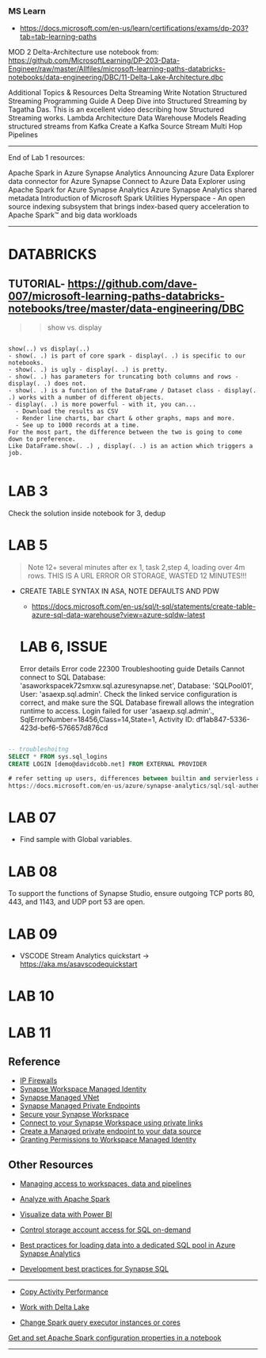 ### MS Learn

- https://docs.microsoft.com/en-us/learn/certifications/exams/dp-203?tab=tab-learning-paths


MOD 2
Delta-Architecture
use notebook from:
https://github.com/MicrosoftLearning/DP-203-Data-Engineer/raw/master/Allfiles/microsoft-learning-paths-databricks-notebooks/data-engineering/DBC/11-Delta-Lake-Architecture.dbc



Additional Topics & Resources
Delta Streaming Write Notation
Structured Streaming Programming Guide
A Deep Dive into Structured Streaming by Tagatha Das. This is an excellent video describing how Structured Streaming works.
Lambda Architecture
Data Warehouse Models
Reading structured streams from Kafka
Create a Kafka Source Stream
Multi Hop Pipelines

---


End of Lab 1 resources:

Apache Spark in Azure Synapse Analytics
Announcing Azure Data Explorer data connector for Azure Synapse
Connect to Azure Data Explorer using Apache Spark for Azure Synapse Analytics
Azure Synapse Analytics shared metadata
Introduction of Microsoft Spark Utilities
Hyperspace - An open source indexing subsystem that brings index-based query acceleration to Apache Spark™ and big data workloads

___

# DATABRICKS

## TUTORIAL- https://github.com/dave-007/microsoft-learning-paths-databricks-notebooks/tree/master/data-engineering/DBC


>> show vs. display

```quote

show(..) vs display(..)
- show(. .) is part of core spark - display(. .) is specific to our notebooks.
- show(. .) is ugly - display(. .) is pretty.
- show(. .) has parameters for truncating both columns and rows - display(. .) does not.
- show(. .) is a function of the DataFrame / Dataset class - display(. .) works with a number of different objects.
- display(. .) is more powerful - with it, you can...
  - Download the results as CSV
  - Render line charts, bar chart & other graphs, maps and more.
  - See up to 1000 records at a time.
For the most part, the difference between the two is going to come down to preference.
Like DataFrame.show(. .) , display(. .) is an action which triggers a job.


```

# LAB 3

Check the solution inside notebook for 3, dedup


# LAB 5

> Note 12+ several minutes after ex 1, task 2,step 4, loading over 4m rows. 
THIS IS A URL ERROR OR STORAGE, WASTED 12 MINUTES!!!

- CREATE TABLE SYNTAX IN ASA, NOTE DEFAULTS AND PDW
  - https://docs.microsoft.com/en-us/sql/t-sql/statements/create-table-azure-sql-data-warehouse?view=azure-sqldw-latest

  # LAB 6, ISSUE


  >>
  Error details
Error code
22300
Troubleshooting guide
Details
Cannot connect to SQL Database: 'asaworkspacek72smxw.sql.azuresynapse.net', Database: 'SQLPool01', User: 'asaexp.sql.admin'. Check the linked service configuration is correct, and make sure the SQL Database firewall allows the integration runtime to access. Login failed for user 'asaexp.sql.admin'., SqlErrorNumber=18456,Class=14,State=1, Activity ID: df1ab847-5336-423d-bef6-576657d876cd


```sql

-- troubleshoitng
SELECT * FROM sys.sql_logins
CREATE LOGIN [demo@davidcobb.net] FROM EXTERNAL PROVIDER

# refer setting up users, differences between builtin and servierless and pdw
https://docs.microsoft.com/en-us/azure/synapse-analytics/sql/sql-authentication?tabs=serverless
```

# LAB 07 

- Find sample with Global variables.
# LAB 08

To support the functions of Synapse Studio, ensure outgoing TCP ports 80, 443, and 1143, and UDP port 53 are open.


# LAB 09
- VSCODE Stream Analytics quickstart -> https://aka.ms/asavscodequickstart

# LAB 10

# LAB 11
## Reference

- [IP Firewalls](https://docs.microsoft.com/azure/synapse-analytics/security/synapse-workspace-ip-firewall)
- [Synapse Workspace Managed Identity](https://docs.microsoft.com/azure/synapse-analytics/security/synapse-workspace-managed-identity)
- [Synapse Managed VNet](https://docs.microsoft.com/azure/synapse-analytics/security/synapse-workspace-managed-vnet)
- [Synapse Managed Private Endpoints](https://docs.microsoft.com/azure/synapse-analytics/security/synapse-workspace-managed-private-endpoints)
- [Secure your Synapse Workspace](https://docs.microsoft.com/azure/synapse-analytics/security/how-to-set-up-access-control)
- [Connect to your Synapse Workspace using private links](https://docs.microsoft.com/azure/synapse-analytics/security/how-to-connect-to-workspace-with-private-links)
- [Create a Managed private endpoint to your data source](https://docs.microsoft.com/azure/synapse-analytics/security/how-to-create-managed-private-endpoints)
- [Granting Permissions to Workspace Managed Identity](https://docs.microsoft.com/azure/synapse-analytics/security/how-to-grant-workspace-managed-identity-permissions)

## Other Resources

- [Managing access to workspaces, data and pipelines](https://docs.microsoft.com/azure/synapse-analytics/sql/access-control)
- [Analyze with Apache Spark](https://docs.microsoft.com/azure/synapse-analytics/get-started-analyze-spark)
- [Visualize data with Power BI](https://docs.microsoft.com/azure/synapse-analytics/get-started-visualize-power-bi)
- [Control storage account access for SQL on-demand](https://docs.microsoft.com/azure/synapse-analytics/sql/develop-storage-files-storage-access-control)

- [Best practices for loading data into a dedicated SQL pool in Azure Synapse Analytics](https://docs.microsoft.com/en-us/azure/synapse-analytics/sql/data-loading-best-practices)

- [Development best practices for Synapse SQL](https://docs.microsoft.com/en-us/azure/synapse-analytics/sql/develop-best-practices)
---

- [Copy Activity Performance](https://docs.microsoft.com/en-us/azure/data-factory/copy-activity-performance)

- [Work with Delta Lake](https://docs.microsoft.com/en-us/azure/synapse-analytics/spark/apache-spark-delta-lake-overview?pivots=programming-language-csharp)

- [Change Spark query executor instances or cores](https://stackoverflow.com/questions/26168254/how-to-set-amount-of-spark-executors)

[Get and set Apache Spark configuration properties in a notebook](https://docs.microsoft.com/en-us/azure/databricks/kb/data/get-and-set-spark-config)
____


